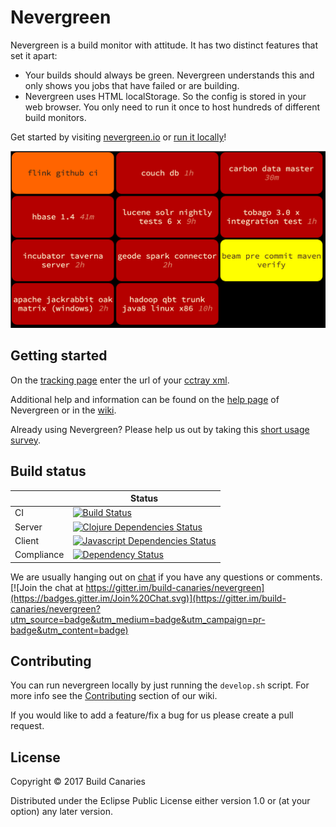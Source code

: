 # Nevergreen

Nevergreen is a build monitor with attitude. It has two distinct features that set it apart:

* Your builds should always be green. Nevergreen understands this and only shows you jobs that have failed or are building.
* Nevergreen uses HTML localStorage. So the config is stored in your web browser. You only need to run it once to host hundreds of different build monitors.

Get started by visiting [nevergreen.io](https://nevergreen.io) or [run it locally](https://github.com/build-canaries/nevergreen/wiki/running-locally)!

![Example of Nevergreen on Apache builds](doc/screenshot.png)

## Getting started

On the [tracking page](https://nevergreen.io/tracking) enter the url of your [cctray xml](https://github.com/build-canaries/nevergreen/wiki/find-cctray).

Additional help and information can be found on the [help page](https://nevergreen.io/help) of Nevergreen or in the [wiki](https://github.com/build-canaries/nevergreen/wiki).

Already using Nevergreen? Please help us out by taking this [short usage survey](https://build-canaries.github.io/2015/09/14/nevergreen-survey.html).

## Build status

|   | Status |
|---|---|
| CI     | [![Build Status](https://snap-ci.com/build-canaries/nevergreen/branch/master/build_image)](https://snap-ci.com/build-canaries/nevergreen/branch/master) |
| Server | [![Clojure Dependencies Status](http://jarkeeper.com/build-canaries/nevergreen/status.svg)](http://jarkeeper.com/build-canaries/nevergreen) |
| Client | [![Javascript Dependencies Status](https://david-dm.org/build-canaries/nevergreen.svg)](https://david-dm.org/build-canaries/nevergreen) |
| Compliance | [![Dependency Status](https://dependencyci.com/github/build-canaries/nevergreen/badge)](https://dependencyci.com/github/build-canaries/nevergreen) |

We are usually hanging out on [chat](https://gitter.im/build-canaries/nevergreen) if you have any questions or comments.
[![Join the chat at https://gitter.im/build-canaries/nevergreen](https://badges.gitter.im/Join%20Chat.svg)](https://gitter.im/build-canaries/nevergreen?utm_source=badge&utm_medium=badge&utm_campaign=pr-badge&utm_content=badge)

## Contributing

You can run nevergreen locally by just running the ```develop.sh``` script. For more info see the [Contributing](https://github.com/build-canaries/nevergreen/wiki/contributing) section of our wiki.

If you would like to add a feature/fix a bug for us please create a pull request.

## License

Copyright © 2017 Build Canaries

Distributed under the Eclipse Public License either version 1.0 or (at your option) any later version.
